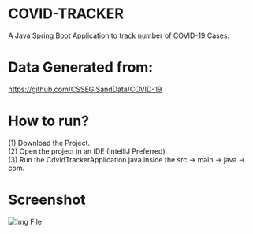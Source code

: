 # COVID-TRACKER

A Java Spring Boot Application to track number of COVID-19 Cases. <br />
# Data Generated from: 
https://github.com/CSSEGISandData/COVID-19

# How to run?
(1) Download the Project. <br />
(2) Open the project in an IDE (IntelliJ Preferred). <br />
(3) Run the CdvidTrackerApplication.java inside the src -> main -> java -> com.

# Screenshot
![Img File](https://resumeimages209.s3.us-west-1.amazonaws.com/COVID-TRACKER.png)
